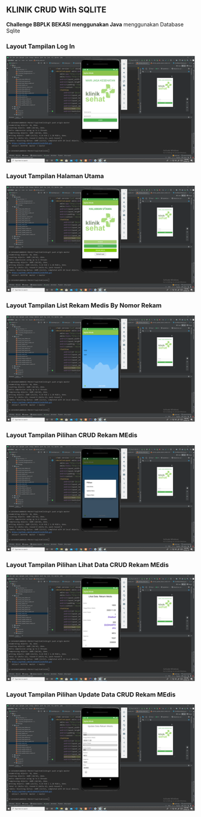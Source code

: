 ## KLINIK CRUD With SQLITE 

**Challenge BBPLK BEKASI menggunakan Java**
menggunakan Database Sqlite 

### Layout Tampilan Log In 
![Screenshot](https://github.com/disebud/KlinikCRUD/blob/master/ss/klinik_1.png?raw=true)

### Layout Tampilan Halaman Utama
![Screenshot](https://github.com/disebud/KlinikCRUD/blob/master/ss/klinik_2.png?raw=true)

### Layout Tampilan List Rekam Medis By Nomor Rekam
![Screenshot](https://github.com/disebud/KlinikCRUD/blob/master/ss/klinik_3.png?raw=true)

### Layout Tampilan Pilihan CRUD Rekam MEdis 
![Screenshot](https://github.com/disebud/KlinikCRUD/blob/master/ss/klinik_4.png?raw=true)

### Layout Tampilan Pilihan Lihat Data CRUD Rekam MEdis 
![Screenshot](https://github.com/disebud/KlinikCRUD/blob/master/ss/klinik_5.png?raw=true)

### Layout Tampilan Pilihan Update Data CRUD Rekam MEdis 
![Screenshot](https://github.com/disebud/KlinikCRUD/blob/master/ss/klinik_6.png?raw=true)

